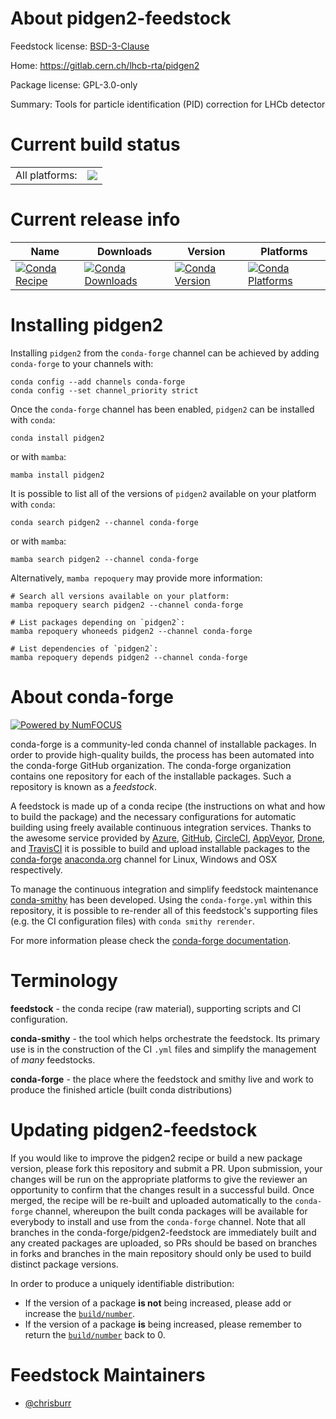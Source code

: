 About pidgen2-feedstock
=======================

Feedstock license: [BSD-3-Clause](https://github.com/conda-forge/pidgen2-feedstock/blob/main/LICENSE.txt)

Home: https://gitlab.cern.ch/lhcb-rta/pidgen2

Package license: GPL-3.0-only

Summary: Tools for particle identification (PID) correction for LHCb detector

Current build status
====================


<table><tr><td>All platforms:</td>
    <td>
      <a href="https://dev.azure.com/conda-forge/feedstock-builds/_build/latest?definitionId=13243&branchName=main">
        <img src="https://dev.azure.com/conda-forge/feedstock-builds/_apis/build/status/pidgen2-feedstock?branchName=main">
      </a>
    </td>
  </tr>
</table>

Current release info
====================

| Name | Downloads | Version | Platforms |
| --- | --- | --- | --- |
| [![Conda Recipe](https://img.shields.io/badge/recipe-pidgen2-green.svg)](https://anaconda.org/conda-forge/pidgen2) | [![Conda Downloads](https://img.shields.io/conda/dn/conda-forge/pidgen2.svg)](https://anaconda.org/conda-forge/pidgen2) | [![Conda Version](https://img.shields.io/conda/vn/conda-forge/pidgen2.svg)](https://anaconda.org/conda-forge/pidgen2) | [![Conda Platforms](https://img.shields.io/conda/pn/conda-forge/pidgen2.svg)](https://anaconda.org/conda-forge/pidgen2) |

Installing pidgen2
==================

Installing `pidgen2` from the `conda-forge` channel can be achieved by adding `conda-forge` to your channels with:

```
conda config --add channels conda-forge
conda config --set channel_priority strict
```

Once the `conda-forge` channel has been enabled, `pidgen2` can be installed with `conda`:

```
conda install pidgen2
```

or with `mamba`:

```
mamba install pidgen2
```

It is possible to list all of the versions of `pidgen2` available on your platform with `conda`:

```
conda search pidgen2 --channel conda-forge
```

or with `mamba`:

```
mamba search pidgen2 --channel conda-forge
```

Alternatively, `mamba repoquery` may provide more information:

```
# Search all versions available on your platform:
mamba repoquery search pidgen2 --channel conda-forge

# List packages depending on `pidgen2`:
mamba repoquery whoneeds pidgen2 --channel conda-forge

# List dependencies of `pidgen2`:
mamba repoquery depends pidgen2 --channel conda-forge
```


About conda-forge
=================

[![Powered by
NumFOCUS](https://img.shields.io/badge/powered%20by-NumFOCUS-orange.svg?style=flat&colorA=E1523D&colorB=007D8A)](https://numfocus.org)

conda-forge is a community-led conda channel of installable packages.
In order to provide high-quality builds, the process has been automated into the
conda-forge GitHub organization. The conda-forge organization contains one repository
for each of the installable packages. Such a repository is known as a *feedstock*.

A feedstock is made up of a conda recipe (the instructions on what and how to build
the package) and the necessary configurations for automatic building using freely
available continuous integration services. Thanks to the awesome service provided by
[Azure](https://azure.microsoft.com/en-us/services/devops/), [GitHub](https://github.com/),
[CircleCI](https://circleci.com/), [AppVeyor](https://www.appveyor.com/),
[Drone](https://cloud.drone.io/welcome), and [TravisCI](https://travis-ci.com/)
it is possible to build and upload installable packages to the
[conda-forge](https://anaconda.org/conda-forge) [anaconda.org](https://anaconda.org/)
channel for Linux, Windows and OSX respectively.

To manage the continuous integration and simplify feedstock maintenance
[conda-smithy](https://github.com/conda-forge/conda-smithy) has been developed.
Using the ``conda-forge.yml`` within this repository, it is possible to re-render all of
this feedstock's supporting files (e.g. the CI configuration files) with ``conda smithy rerender``.

For more information please check the [conda-forge documentation](https://conda-forge.org/docs/).

Terminology
===========

**feedstock** - the conda recipe (raw material), supporting scripts and CI configuration.

**conda-smithy** - the tool which helps orchestrate the feedstock.
                   Its primary use is in the construction of the CI ``.yml`` files
                   and simplify the management of *many* feedstocks.

**conda-forge** - the place where the feedstock and smithy live and work to
                  produce the finished article (built conda distributions)


Updating pidgen2-feedstock
==========================

If you would like to improve the pidgen2 recipe or build a new
package version, please fork this repository and submit a PR. Upon submission,
your changes will be run on the appropriate platforms to give the reviewer an
opportunity to confirm that the changes result in a successful build. Once
merged, the recipe will be re-built and uploaded automatically to the
`conda-forge` channel, whereupon the built conda packages will be available for
everybody to install and use from the `conda-forge` channel.
Note that all branches in the conda-forge/pidgen2-feedstock are
immediately built and any created packages are uploaded, so PRs should be based
on branches in forks and branches in the main repository should only be used to
build distinct package versions.

In order to produce a uniquely identifiable distribution:
 * If the version of a package **is not** being increased, please add or increase
   the [``build/number``](https://docs.conda.io/projects/conda-build/en/latest/resources/define-metadata.html#build-number-and-string).
 * If the version of a package **is** being increased, please remember to return
   the [``build/number``](https://docs.conda.io/projects/conda-build/en/latest/resources/define-metadata.html#build-number-and-string)
   back to 0.

Feedstock Maintainers
=====================

* [@chrisburr](https://github.com/chrisburr/)


<!-- dummy commit to enable rerendering -->

